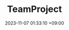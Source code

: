 ---
title: TeamProject
date: 2023-11-07 01:33:10 +09:00
categories: [메인 카테고리입니다, 서브 카테고리입니다]
tags:
  [
    태그1,
    태그2,
    태그3,
    .
    .
    .
  ]
---